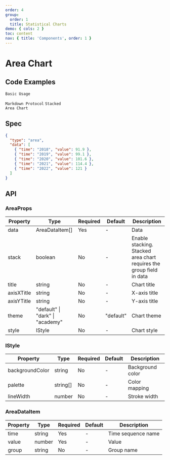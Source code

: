 ```yaml
---
order: 4
group:
  order: 1
  title: Statistical Charts
demo: { cols: 2 }
toc: content
nav: { title: 'Components', order: 1 }
---
```


# Area Chart

## Code Examples

<code src="./demos/common">Basic Usage</code>

<code src="./demos/markdown">Markdown Protocol</code>
<code src="./demos/stack" description="Pass an extra field in data and set stack to true">Stacked Area Chart</code>

## Spec

```json
{
  "type": "area",
  "data": [
    { "time": "2018", "value": 91.9 },
    { "time": "2019", "value": 99.1 },
    { "time": "2020", "value": 101.6 },
    { "time": "2021", "value": 114.4 },
    { "time": "2022", "value": 121 }
  ]
}
```

## API

### AreaProps

| Property   | Type                                     | Required | Default   | Description                                                          |
| ---------- | ---------------------------------------- | -------- | --------- | -------------------------------------------------------------------- |
| data       | AreaDataItem[]                           | Yes      | -         | Data                                                                 |
| stack      | boolean                                  | No       | -         | Enable stacking. Stacked area chart requires the group field in data |
| title      | string                                   | No       | -         | Chart title                                                          |
| axisXTitle | string                                   | No       | -         | X-axis title                                                         |
| axisYTitle | string                                   | No       | -         | Y-axis title                                                         |
| theme      | "default" &#124; "dark" &#124; "academy" | No       | "default" | Chart theme                                                          |
| style      | IStyle                                   | No       | -         | Chart style                                                          |

### IStyle

| Property        | Type     | Required | Default | Description      |
| --------------- | -------- | -------- | ------- | ---------------- |
| backgroundColor | string   | No       | -       | Background color |
| palette         | string[] | No       | -       | Color mapping    |
| lineWidth       | number   | No       | -       | Stroke width     |

### AreaDataItem

| Property | Type   | Required | Default | Description        |
| -------- | ------ | -------- | ------- | ------------------ |
| time     | string | Yes      | -       | Time sequence name |
| value    | number | Yes      | -       | Value              |
| group    | string | No       | -       | Group name         |
